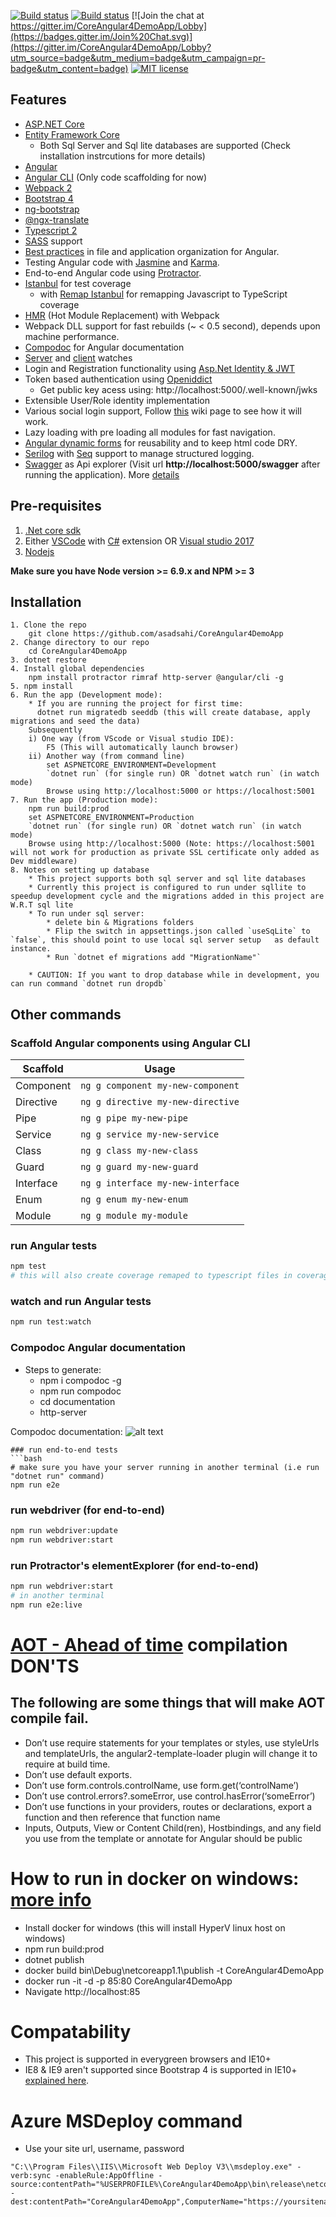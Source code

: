 [![Build status](https://asadsahi.visualstudio.com/_apis/public/build/definitions/a1519ab8-9104-47eb-96cc-6c37519c8b69/7/badge)](https://asadsahi.visualstudio.com/playground/_build/index?context=allDefinitions&path=%5C&definitionId=7&_a=completed)
[![Build status](https://ci.appveyor.com/api/projects/status/xm3d3c8wens0ee1b?svg=true)](https://ci.appveyor.com/project/asadsahi/CoreAngular4DemoApp)
[![Join the chat at https://gitter.im/CoreAngular4DemoApp/Lobby](https://badges.gitter.im/Join%20Chat.svg)](https://gitter.im/CoreAngular4DemoApp/Lobby?utm_source=badge&utm_medium=badge&utm_campaign=pr-badge&utm_content=badge)
[![MIT license](http://img.shields.io/badge/license-MIT-brightgreen.svg)](http://opensource.org/licenses/MIT)

## Features

* [ASP.NET Core](http://www.dot.net/)
* [Entity Framework Core](https://docs.efproject.net/en/latest/)
    * Both Sql Server and Sql lite databases are supported (Check installation instrcutions for more details)
* [Angular](https://angular.io/)
* [Angular CLI](https://cli.angular.io/) (Only code scaffolding for now)
* [Webpack 2](https://webpack.github.io/)
* [Bootstrap 4](http://v4-alpha.getbootstrap.com/)
* [ng-bootstrap](https://ng-bootstrap.github.io/)
* [@ngx-translate](http://www.ngx-translate.com/)
* [Typescript 2](http://www.typescriptlang.org/)
* [SASS](http://sass-lang.com/) support
* [Best practices](https://angular.io/docs/ts/latest/guide/style-guide.html) in file and application organization for Angular.
* Testing Angular code with [Jasmine](http://jasmine.github.io/) and [Karma](https://karma-runner.github.io/0.13/index.html).
* End-to-end Angular code using [Protractor](http://www.protractortest.org).
* [Istanbul](https://github.com/gotwarlost/istanbul) for test coverage
  * with [Remap Istanbul](https://github.com/SitePen/remap-istanbul) for remapping Javascript to TypeScript coverage
* [HMR](https://webpack.github.io/docs/hot-module-replacement.html) (Hot Module Replacement) with Webpack
* Webpack DLL support for fast rebuilds (~ < 0.5 second), depends upon machine performance.
* [Compodoc](https://compodoc.github.io/compodoc/) for Angular documentation
* [Server](https://github.com/aspnet/dotnet-watch) and [client](https://webpack.github.io/docs/hot-module-replacement.html) watches
* Login and Registration functionality using [Asp.Net Identity & JWT](https://docs.asp.net/en/latest/security/authentication/identity.html)
* Token based authentication using [Openiddict](https://github.com/openiddict/openiddict-core)
     * Get public key acess using: http://localhost:5000/.well-known/jwks
* Extensible User/Role identity implementation
* Various social login support, Follow [this](https://github.com/asadsahi/CoreAngular4DemoApp/wiki/Social-Login-Setup) wiki page to see how it will work.
* Lazy loading with pre loading all modules for fast navigation.
* [Angular dynamic forms](https://angular.io/docs/ts/latest/cookbook/dynamic-form.html) for reusability and to keep html code DRY.
* [Serilog](https://serilog.net/) with [Seq](https://getseq.net/) support to manage structured logging.
* [Swagger](http://swagger.io/) as Api explorer (Visit url **http://localhost:5000/swagger** after running the application). More [details](https://github.com/domaindrivendev/Swashbuckle.AspNetCore)
 
## Pre-requisites

1. [.Net core sdk](https://www.microsoft.com/net/core#windows)
2. Either [VSCode](https://code.visualstudio.com/) with [C#](https://marketplace.visualstudio.com/items?itemName=ms-vscode.csharp) extension OR [Visual studio 2017](https://www.visualstudio.com/)
3. [Nodejs](https://nodejs.org/en/)

**Make sure you have Node version >= 6.9.x and NPM >= 3**

## Installation
```
1. Clone the repo
    git clone https://github.com/asadsahi/CoreAngular4DemoApp
2. Change directory to our repo
    cd CoreAngular4DemoApp
3. dotnet restore
4. Install global dependencies
    npm install protractor rimraf http-server @angular/cli -g
5. npm install
6. Run the app (Development mode):
    * If you are running the project for first time:
      dotnet run migratedb seeddb (this will create database, apply migrations and seed the data)
    Subsequently
    i) One way (from VScode or Visual studio IDE):
        F5 (This will automatically launch browser)
    ii) Another way (from command line)
        set ASPNETCORE_ENVIRONMENT=Development
        `dotnet run` (for single run) OR `dotnet watch run` (in watch mode)
        Browse using http://localhost:5000 or https://localhost:5001 
7. Run the app (Production mode):
    npm run build:prod
    set ASPNETCORE_ENVIRONMENT=Production
    `dotnet run` (for single run) OR `dotnet watch run` (in watch mode)
    Browse using http://localhost:5000 (Note: https://localhost:5001 will not work for production as private SSL certificate only added as Dev middleware)
8. Notes on setting up database
    * This project supports both sql server and sql lite databases
    * Currently this project is configured to run under sqllite to speedup development cycle and the migrations added in this project are W.R.T sql lite
    * To run under sql server:
        * delete bin & Migrations folders
        * Flip the switch in appsettings.json called `useSqLite` to `false`, this should point to use local sql server setup   as default instance.
        * Run `dotnet ef migrations add "MigrationName"`
        
    * CAUTION: If you want to drop database while in development, you can run command `dotnet run dropdb`

```

## Other commands

### Scaffold Angular components using Angular CLI

Scaffold  | Usage
---       | ---
Component | `ng g component my-new-component`
Directive | `ng g directive my-new-directive`
Pipe      | `ng g pipe my-new-pipe`
Service   | `ng g service my-new-service`
Class     | `ng g class my-new-class`
Guard     | `ng g guard my-new-guard`
Interface | `ng g interface my-new-interface`
Enum      | `ng g enum my-new-enum`
Module    | `ng g module my-module`

### run Angular tests
```bash
npm test
# this will also create coverage remaped to typescript files in coverage folder after test run completes
```
### watch and run Angular tests
```bash
npm run test:watch
```
### Compodoc Angular documentation
 * Steps to generate:
    * npm i compodoc -g
    * npm run compodoc
    * cd documentation
    * http-server

Compodoc documentation: ![alt text](compodoc.jpg "compodoc documentation")

```
### run end-to-end tests
```bash
# make sure you have your server running in another terminal (i.e run "dotnet run" command)
npm run e2e
```

### run webdriver (for end-to-end)
```bash
npm run webdriver:update
npm run webdriver:start
```

### run Protractor's elementExplorer (for end-to-end)
```bash
npm run webdriver:start
# in another terminal
npm run e2e:live
```

# [AOT - Ahead of time](https://angular.io/docs/ts/latest/cookbook/aot-compiler.html) compilation DON'TS

## The following are some things that will make AOT compile fail.

* Don’t use require statements for your templates or styles, use styleUrls and templateUrls, the angular2-template-loader plugin will change it to require at build time.
* Don’t use default exports.
* Don’t use form.controls.controlName, use form.get(‘controlName’)
* Don’t use control.errors?.someError, use control.hasError(‘someError’)
* Don’t use functions in your providers, routes or declarations, export a function and then reference that function name
* Inputs, Outputs, View or Content Child(ren), Hostbindings, and any field you use from the template or annotate for Angular should be public

# How to run in docker on windows: [more info](http://www.hanselman.com/blog/ExploringASPNETCoreWithDockerInBothLinuxAndWindowsContainers.aspx)
* Install docker for windows (this will install HyperV linux host on windows)
* npm run build:prod
* dotnet publish
* docker build bin\Debug\netcoreapp1.1\publish -t CoreAngular4DemoApp
* docker run -it -d -p 85:80 CoreAngular4DemoApp
* Navigate http://localhost:85

# Compatability
 * This project is supported in everygreen browsers and IE10+
 * IE8 & IE9 aren't supported since Bootstrap 4 is supported in IE10+ [explained here](http://v4-alpha.getbootstrap.com/getting-started/browsers-devices/).

# Azure MSDeploy command
* Use your site url, username, password
```
"C:\\Program Files\\IIS\\Microsoft Web Deploy V3\\msdeploy.exe" -verb:sync -enableRule:AppOffline -source:contentPath="%USERPROFILE%\CoreAngular4DemoApp\bin\release\netcoreapp1.1\publish" -dest:contentPath="CoreAngular4DemoApp",ComputerName="https://yoursitename.scm.azurewebsites.net/msdeploy.axd",UserName='yourusername',Password='yourpassword',AuthType='Basic'
```
